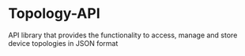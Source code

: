 # Topology-API
API library that provides the functionality to access, manage and store device topologies in JSON format
